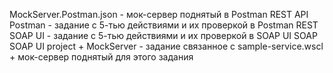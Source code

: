 MockServer.Postman.json - мок-сервер поднятый в Postman
REST API Postman - задание с 5-тью действиями и их проверкой в Postman
REST SOAP UI - задание с 5-тью действиями и их проверкой в SOAP UI
SOAP SOAP UI project + MockServer - задание связанное с sample-service.wscl + мок-сервер поднятый для этого задания
